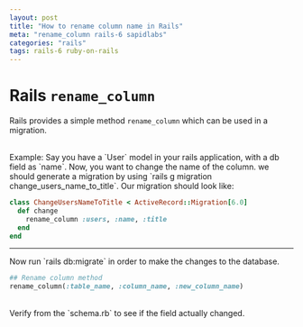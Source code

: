 ```yaml
---
layout: post
title: "How to rename column name in Rails"
meta: "rename_column rails-6 sapidlabs"
categories: "rails"
tags: rails-6 ruby-on-rails
---
```



# Rails `rename_column` 
Rails provides a simple method `rename_column` which can be used in a migration.

<br />
Example: Say you have a `User` model in your rails application, with a db field as `name`. Now, you want to change the name of the column. we should generate a migration by using `rails g migration change_users_name_to_title`. Our migration should look like:

```ruby
class ChangeUsersNameToTitle < ActiveRecord::Migration[6.0]
  def change
    rename_column :users, :name, :title
  end
end
```
<hr /> 
Now run `rails db:migrate` in order to make the changes to the database.

```ruby
## Rename column method
rename_column(:table_name, :column_name, :new_column_name)
```

<br />
Verify from the `schema.rb` to see if the field actually changed.

<br />

